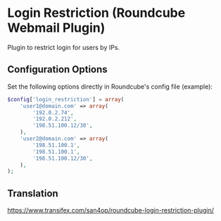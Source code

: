 Login Restriction (Roundcube Webmail Plugin)
==========

Plugin to restrict login for users by IPs.

Configuration Options
---------------------

Set the following options directly in Roundcube's config file (example):
```php
$config['login_restriction'] = array(
	'user1@domain.com' => array(
		'192.0.2.74',
		'192.0.2.212',
		'198.51.100.12/30',
	),
	'user2@domain.com' => array(
		'198.51.100.1',
		'198.51.100.1',
		'198.51.100.12/30',
	),
);
```

Translation
-----------

https://www.transifex.com/san4op/roundcube-login-restriction-plugin/
